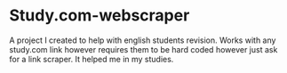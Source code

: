 # Study.com-webscraper
A project I created to help with english students revision. Works with any study.com link however requires them to be hard coded however just ask for a link scraper. It helped me in my studies.
